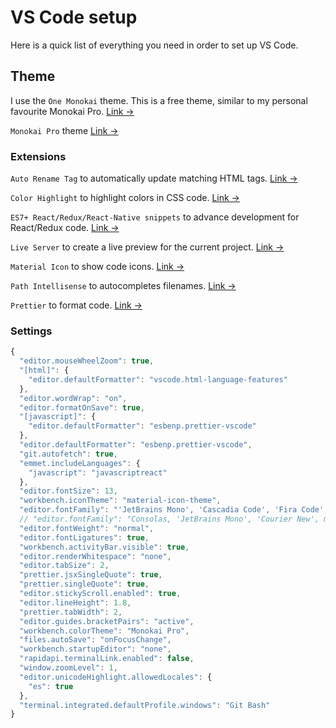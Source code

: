 # VS Code setup

Here is a quick list of everything you need in order to set up VS Code.

## Theme

I use the `One Monokai` theme. This is a free theme, similar to my personal favourite Monokai Pro. [Link &rarr;](https://marketplace.visualstudio.com/items?itemName=azemoh.one-monokai)

`Monokai Pro` theme [Link &rarr;](https://marketplace.visualstudio.com/items?itemName=monokai.theme-monokai-pro-vscode)

### Extensions

`Auto Rename Tag` to automatically update matching HTML tags. [Link &rarr;](https://marketplace.visualstudio.com/items?itemName=formulahendry.auto-rename-tag)

`Color Highlight` to highlight colors in CSS code. [Link &rarr;](https://marketplace.visualstudio.com/items?itemName=naumovs.color-highlight)

`ES7+ React/Redux/React-Native snippets` to advance development for React/Redux code. [Link &rarr;](https://marketplace.visualstudio.com/items?itemName=dsznajder.es7-react-js-snippets)

`Live Server` to create a live preview for the current project. [Link &rarr;](https://marketplace.visualstudio.com/items?itemName=ritwickdey.LiveServer)

`Material Icon` to show code icons. [Link &rarr;](https://marketplace.visualstudio.com/items?itemName=PKief.material-icon-theme)

`Path Intellisense` to autocompletes filenames. [Link &rarr;](https://marketplace.visualstudio.com/items?itemName=christian-kohler.path-intellisense)

`Prettier` to format code. [Link &rarr;](https://marketplace.visualstudio.com/items?itemName=esbenp.prettier-vscode)

### Settings

```javascript
{
  "editor.mouseWheelZoom": true,
  "[html]": {
    "editor.defaultFormatter": "vscode.html-language-features"
  },
  "editor.wordWrap": "on",
  "editor.formatOnSave": true,
  "[javascript]": {
    "editor.defaultFormatter": "esbenp.prettier-vscode"
  },
  "editor.defaultFormatter": "esbenp.prettier-vscode",
  "git.autofetch": true,
  "emmet.includeLanguages": {
    "javascript": "javascriptreact"
  },
  "editor.fontSize": 13,
  "workbench.iconTheme": "material-icon-theme",
  "editor.fontFamily": "'JetBrains Mono', 'Cascadia Code', 'Fira Code', 'Courier New', monospace",
  // "editor.fontFamily": "Consolas, 'JetBrains Mono', 'Courier New', monospace",
  "editor.fontWeight": "normal",
  "editor.fontLigatures": true,
  "workbench.activityBar.visible": true,
  "editor.renderWhitespace": "none",
  "editor.tabSize": 2,
  "prettier.jsxSingleQuote": true,
  "prettier.singleQuote": true,
  "editor.stickyScroll.enabled": true,
  "editor.lineHeight": 1.8,
  "prettier.tabWidth": 2,
  "editor.guides.bracketPairs": "active",
  "workbench.colorTheme": "Monokai Pro",
  "files.autoSave": "onFocusChange",
  "workbench.startupEditor": "none",
  "rapidapi.terminalLink.enabled": false,
  "window.zoomLevel": 1,
  "editor.unicodeHighlight.allowedLocales": {
    "es": true
  },
  "terminal.integrated.defaultProfile.windows": "Git Bash"
}
```
